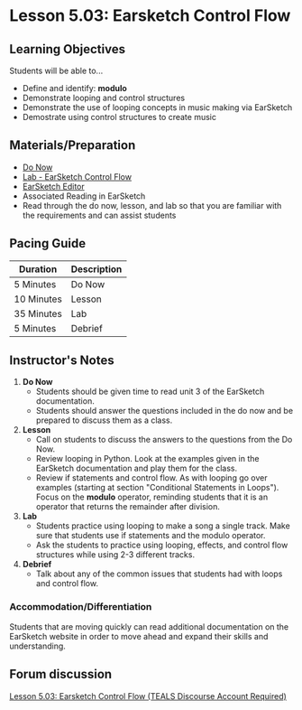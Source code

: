 # Lesson 5.03: Earsketch Control Flow

## Learning Objectives
Students will be able to...

* Define and identify: **modulo**
* Demonstrate looping and control structures
* Demonstrate the use of looping concepts in music making via EarSketch
* Demostrate using control structures to create music


## Materials/Preparation
* [Do Now]
* [Lab - EarSketch Control Flow]
* [EarSketch Editor]
* Associated Reading in EarSketch
* Read through the do now, lesson, and lab so that you are familiar with the requirements and can assist students

## Pacing Guide
| **Duration**   | **Description** |
| ---------- | ----------- |
| 5 Minutes  | Do Now      |
| 10 Minutes | Lesson      |
| 35 Minutes | Lab         |
| 5 Minutes | Debrief     |

## Instructor's Notes

1. **Do Now**
    * Students should be given time to read unit 3 of the EarSketch documentation.
    * Students should answer the questions included in the do now and be prepared to discuss them as a class.
2. **Lesson**
	* Call on students to discuss the answers to the questions from the Do Now.
	* Review looping in Python. Look at the examples given in the EarSketch documentation and play them for the class.  
	* Review if statements and control flow. As with looping go over examples (starting at section "Conditional Statements in Loops"). Focus on the **modulo** operator, reminding students that it is an operator that returns the remainder after division.
3. **Lab**
	* Students practice using looping to make a song a single track. Make sure that students use if statements and the modulo operator.
	* Ask the students to practice using looping, effects, and control flow structures while using 2-3 different tracks.
4. **Debrief**
	* Talk about any of the common issues that students had with loops and control flow. 

### Accommodation/Differentiation
Students that are moving quickly can read additional documentation on the EarSketch website in order to move ahead and expand their skills and understanding.

## Forum discussion
[Lesson 5.03: Earsketch Control Flow (TEALS Discourse Account Required)](https://forums.tealsk12.org/c/2nd-semester-unit-5-earsketch/lesson-5-03-earsketch-control-flow)

[Do Now]: do_now.md
[Lab - EarSketch Control Flow]: lab.md
[EarSketch Editor]: http://earsketch.gatech.edu/earsketch2/
